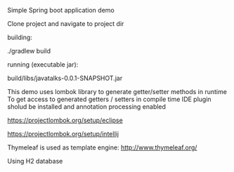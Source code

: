 Simple Spring boot application demo

Clone project and navigate to project dir

building: 

./gradlew build

running (executable jar): 

build/libs/javatalks-0.0.1-SNAPSHOT.jar


This demo uses lombok library to generate getter/setter methods in runtime
To get access to generated getters / setters in compile time IDE plugin sholud be installed and annotation processing enabled

https://projectlombok.org/setup/eclipse

https://projectlombok.org/setup/intellij


Thymeleaf is used as template engine:
http://www.thymeleaf.org/

Using H2 database

